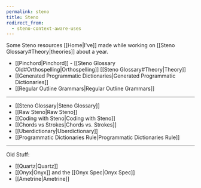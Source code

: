 ```yaml
---
permalink: steno
title: Steno
redirect_from:
  - steno-context-aware-uses
---
```

Some Steno resources [[Home|I've]] made while working on [[Steno Glossary#Theory|theories]] about a year.

- [[Pinchord|Pinchord]] - [[Steno Glossary Old#Orthospelling|Orthospelling]] [[Steno Glossary#Theory|Theory]]
- [[Generated Programmatic Dictionaries|Generated Programmatic Dictionaries]]
- [[Regular Outline Grammars|Regular Outline Grammars]]

---

- [[Steno Glossary|Steno Glossary]]
- [[Raw Steno|Raw Steno]]
- [[Coding with Steno|Coding with Steno]]
- [[Chords vs Strokes|Chords vs. Strokes]]
- [[Uberdictionary|Uberdictionary]]
- [[Programmatic Dictionaries Rule|Programmatic Dictionaries Rule]]

---

Old Stuff:
- [[Quartz|Quartz]]
- [[Onyx|Onyx]] and the [[Onyx Spec|Onyx Spec]]
- [[Ametrine|Ametrine]]
